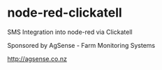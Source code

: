 # node-red-clickatell

SMS Integration into node-red via Clickatell

Sponsored by AgSense - Farm Monitoring Systems 

http://agsense.co.nz

